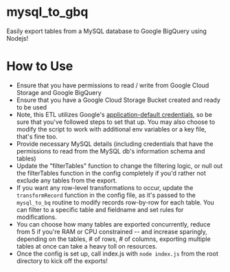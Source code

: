 # mysql_to_gbq
Easily export tables from a MySQL database to Google BigQuery using Nodejs!

# How to Use
- Ensure that you have permissions to read / write from Google Cloud Storage and Google BigQuery
- Ensure that you have a Google Cloud Storage Bucket created and ready to be used
- Note, this ETL utilizes Google's [application-default credentials](https://cloud.google.com/docs/authentication/production), so be sure that you've followed steps to set that up. You may also choose to modify the script to work with additional env variables or a key file, that's fine too.
- Provide necessary MySQL details (including credentials that have the permissions to read from the MySQL db's information schema and tables)
- Update the "filterTables" function to change the filtering logic, or null out the filterTables function in the config completely if you'd rather not exclude any tables from the export.
- If you want any row-level transformations to occur, update the `transformRecord` function in the config file, as it's passed to the `mysql_to_bq` routine to modify records row-by-row for each table. You can filter to a specific table and fieldname and set rules for modifications.
- You can choose how many tables are exported concurrently, reduce from 5 if you're RAM or CPU constrained -- and increase sparingly, depending on the tables, # of rows, # of columns, exporting multiple tables at once can take a heavy toll on resources.
- Once the config is set up, call index.js with `node index.js` from the root directory to kick off the exports!
